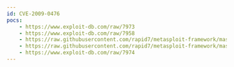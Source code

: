 ```yaml
---
id: CVE-2009-0476
pocs:
    - https://www.exploit-db.com/raw/7973
    - https://www.exploit-db.com/raw/7958
    - https://raw.githubusercontent.com/rapid7/metasploit-framework/master/modules/exploits/windows/fileformat/audiotran_pls.rb
    - https://raw.githubusercontent.com/rapid7/metasploit-framework/master/modules/exploits/windows/fileformat/audio_wkstn_pls.rb
    - https://www.exploit-db.com/raw/7974
---
```

